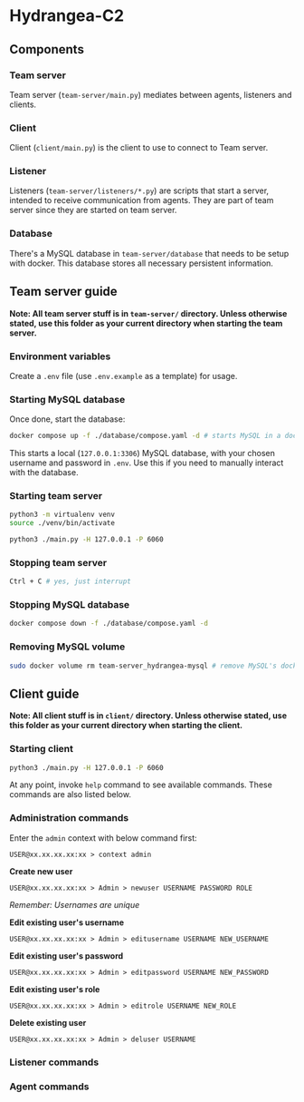 # Hydrangea-C2

## Components

### Team server

Team server (`team-server/main.py`) mediates between agents, listeners and clients.

### Client

Client (`client/main.py`) is the client to use to connect to Team server.

### Listener

Listeners (`team-server/listeners/*.py`) are scripts that start a server, intended to receive communication from agents. They are part of team server since they are started on team server.

### Database

There's a MySQL database in `team-server/database` that needs to be setup with docker. This database stores all necessary persistent information.

## Team server guide

**Note: All team server stuff is in `team-server/` directory. Unless otherwise stated, use this folder as your current directory when starting the team server.**

### Environment variables

Create a `.env` file (use `.env.example` as a template) for usage.

### Starting MySQL database

Once done, start the database:

```bash
docker compose up -f ./database/compose.yaml -d # starts MySQL in a docker and performs database setup
```

This starts a local (`127.0.0.1:3306`) MySQL database, with your chosen username and password in `.env`. Use this if you need to manually interact with the database.

### Starting team server

```bash
python3 -m virtualenv venv
source ./venv/bin/activate

python3 ./main.py -H 127.0.0.1 -P 6060
```

### Stopping team server

```bash
Ctrl + C # yes, just interrupt
```

### Stopping MySQL database

```bash
docker compose down -f ./database/compose.yaml -d
```

### Removing MySQL volume

```bash
sudo docker volume rm team-server_hydrangea-mysql # remove MySQL's docker volume
```

## Client guide

**Note: All client stuff is in `client/` directory. Unless otherwise stated, use this folder as your current directory when starting the client.**

### Starting client

```bash
python3 ./main.py -H 127.0.0.1 -P 6060
```

At any point, invoke `help` command to see available commands. These commands are also listed below.

### Administration commands

Enter the `admin` context with below command first:

```
USER@xx.xx.xx.xx:xx > context admin
```

**Create new user**

```
USER@xx.xx.xx.xx:xx > Admin > newuser USERNAME PASSWORD ROLE
```

*Remember: Usernames are unique*

**Edit existing user's username**

```
USER@xx.xx.xx.xx:xx > Admin > editusername USERNAME NEW_USERNAME
```

**Edit existing user's password**

```
USER@xx.xx.xx.xx:xx > Admin > editpassword USERNAME NEW_PASSWORD
```

**Edit existing user's role**

```
USER@xx.xx.xx.xx:xx > Admin > editrole USERNAME NEW_ROLE
```

**Delete existing user**

```
USER@xx.xx.xx.xx:xx > Admin > deluser USERNAME
```

### Listener commands

### Agent commands